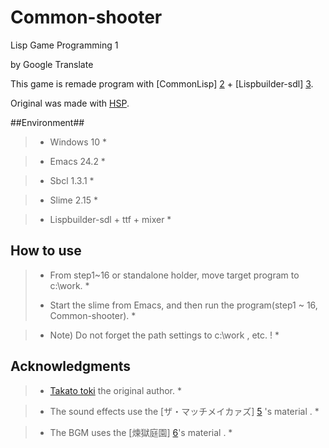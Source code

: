 # Common-shooter
Lisp Game Programming 1

by Google Translate
 
This game is remade program with [CommonLisp] [2] + [Lispbuilder-sdl] [3].

Original was made with [HSP][1]. 

##Environment##

> * Windows 10 *

> * Emacs 24.2 *

> * Sbcl 1.3.1 *

> * Slime 2.15 *

> * Lispbuilder-sdl + ttf + mixer *



## How to use ##

> * From step1~16 or standalone holder, move target program to c:\work. *
>
> * Start the slime from Emacs, and then run the program(step1 ~ 16, Common-shooter). *

> * Note) Do not forget the path settings to c:\work , etc. ! *

## Acknowledgments ##

> * [Takato toki][4] the original author. *

> * The sound effects use the [ザ・マッチメイカァズ] [5] 's material . *
 
> * The BGM uses the [煉獄庭園] [6]'s material  . *

[1]: http://mclass13.web.fc2.com/hspstudy/shooter1.htm
[2]: http://www.sbcl.org/
[3]: https://github.com/lispbuilder/lispbuilder
[4]: http://mclass13.web.fc2.com/index.htm
[5]: http://osabisi.sakura.ne.jp/m2/
[6]: http://www.rengoku-teien.com/index.html
